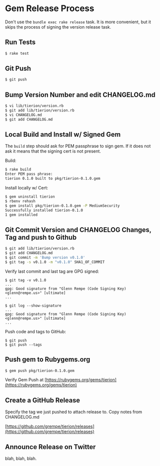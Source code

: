 # Gem Release Process

Don't use the `bundle exec rake release` task. It is more convenient,
but it skips the process of signing the version release task.

## Run Tests

```sh
$ rake test
```

## Git Push

```sh
$ git push
```

## Bump Version Number and edit CHANGELOG.md

```sh
$ vi lib/tierion/version.rb
$ git add lib/tierion/version.rb
$ vi CHANGELOG.md
$ git add CHANGELOG.md
```

## Local Build and Install w/ Signed Gem

The `build` step should ask for PEM passphrase to sign gem. If it does
not ask it means that the signing cert is not present.

Build:

```sh
$ rake build
Enter PEM pass phrase:
tierion 0.1.0 built to pkg/tierion-0.1.0.gem
```

Install locally w/ Cert:

```sh
$ gem uninstall tierion
$ rbenv rehash
$ gem install pkg/tierion-0.1.0.gem -P MediumSecurity
Successfully installed tierion-0.1.0
1 gem installed
```

## Git Commit Version and CHANGELOG Changes, Tag and push to Github

```sh
$ git add lib/tierion/version.rb
$ git add CHANGELOG.md
$ git commit -m 'Bump version v0.1.0'
$ git tag -s v0.1.0 -m "v0.1.0" SHA1_OF_COMMIT
```

Verify last commit and last tag are GPG signed:

```
$ git tag -v v0.1.0
...
gpg: Good signature from "Glenn Rempe (Code Signing Key) <glenn@rempe.us>" [ultimate]
...
```

```
$ git log --show-signature
...
gpg: Good signature from "Glenn Rempe (Code Signing Key) <glenn@rempe.us>" [ultimate]
...
```

Push code and tags to GitHub:

```
$ git push
$ git push --tags
```

## Push gem to Rubygems.org

```sh
$ gem push pkg/tierion-0.1.0.gem
```

Verify Gem Push at [https://rubygems.org/gems/tierion](https://rubygems.org/gems/tierion)

## Create a GitHub Release

Specify the tag we just pushed to attach release to. Copy notes from CHANGELOG.md

[https://github.com/grempe/tierion/releases](https://github.com/grempe/tierion/releases)

## Announce Release on Twitter

blah, blah, blah.
